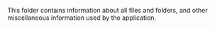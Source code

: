 This folder contains information about all files and folders, and other miscellaneous information used by the application.